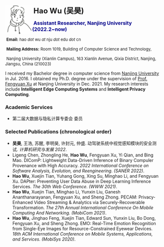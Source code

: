 ###             <img src="./pic/my-photo.jpg" alt="Hao Wu" style="float: left; zoom:12%;" />

​         <font size=5>**Hao Wu (吴昊)**</font>

​          <font size=3; color=DarkBlue>**Assistant Researcher, Nanjing University (2022.2~now)**</font>

​          <font size=2>**Email:** hao *dot* wu *at* nju *dot* edu *dot* cn</font>

​          <font size=2>**Mailing Address:** Room 1019, Building of Computer Science and Technology, </font>

​          <font size=2>Nanjing University (Xianlin Campus), 163 Xianlin Avenue, Qixia District, Nanjing, Jiangsu, China (210023)</font>
<br/>


I received my Bachelor degree in computer science from [Nanjing University](https://www.nju.edu.cn) in Jul. 2016. I obtained my Ph.D. degree under the supervision of [Prof. Fengyuan Xu](https://cs.nju.edu.cn/fxu/index.htm) at Nanjing University in Dec. 2021. My research interests include **Intelligent Edge Computing Systems** and **Intelligent Privacy Computing**.


### **Academic Services**

- 第二届大数据与隐私计算专委会 委员


### **Selected Publications** (chronological order)


- **吴昊**, 王浩, 苏醒, 李明昊, 许封元, 仲盛. 动驾驶系统中视觉感知模块的安全测试. *计算机研究与发展 2022*.
- Ligeng Chen, Zhongling He, **Hao Wu**, Fengyuan Xu, Yi Qian, and Bing Mao. DIComP: Lightweight Data-Driven Inference of Binary Compuler Provenance with High Accuracy. *2022 International Conference on Software Analysis, Evolution, and Reengineering. (SANER 2022)*.
- **Hao Wu**, Xuejin Tian, Yuhang Gong, Xing Su, Minghao Li, and Fengyuan Xu. DAPter: Preventing User Data Abuse in Deep Learning Inference Services. *The 30th Web Conference. (WWW 2021)*. 
- **Hao Wu**, Xuejin Tian, Minghao Li, Yunxin Liu, Ganesh Ananthanarayanan, Fengyuan Xu, and Sheng Zhong. PECAM: Privacy-Enhanced Video Streaming & Analytics via Securely-Recoverable Transformation. *The 27th Annual International Conference On Mobile Computing And Networking. (MobiCom 2021)*.
- **Hao Wu**, Jinghao Feng, Xuejin Tian, Edward Sun, Yunxin Liu, Bo Dong, Fengyuan Xu, and Sheng Zhong. EMO: Real-Time Emotion Recognition from Single-Eye Images for Resource-Constrained Eyewear Devices. *18th ACM International Conference on Mobile Systems, Applications, and Services. (MobiSys 2020)*.

